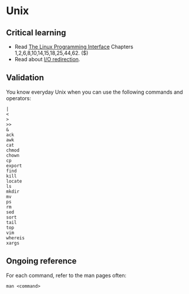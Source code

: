 Unix
====

Critical learning
-----------------

* Read [The Linux Programming Interface](http://www.amazon.com/The-Linux-Programming-Interface-Handbook/dp/1593272200) Chapters 1,2,6,8,10,14,15,18,25,44,62. ($)
* Read about [I/O redirection](http://en.wikipedia.org/wiki/Redirection_%28computing%29).

Validation
----------

You know everyday Unix when you can use the following commands and operators:

    |
    <
    >
    >>
    &
    ack
    awk
    cat
    chmod
    chown
    cp
    export
    find
    kill
    locate
    ls
    mkdir
    mv
    ps
    rm
    sed
    sort
    tail
    top
    vim
    whereis
    xargs

Ongoing reference
-----------------

For each command, refer to the man pages often:

    man <command>

